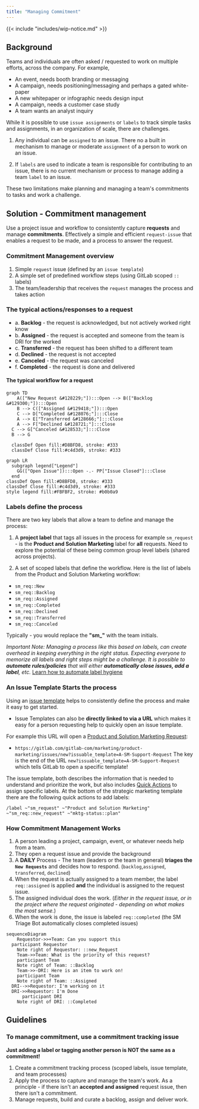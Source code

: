 ```yaml
---
title: "Managing Commitment"
---
```


{{< include "includes/wip-notice.md" >}}

## Background

Teams and individuals are often asked / requested to work on multiple efforts, across the company.  For example,

- An event, needs booth branding or messaging
- A campaign, needs positioning/messaging and perhaps a gated white-paper
- A new whitepaper or infographic needs design input
- A campaign, needs a customer case study
- A team wants an analyst inquiry

While it is possible to use `issue assignments` or `labels` to track simple tasks and assignments, in an organization of scale, there are challenges.

1. Any individual can be `assigned` to an issue.  There no a built in mechanism to manage or moderate `assignment` of a person to work on an issue.

2. If `labels` are used to indicate a team is responsible for contributing to an issue, there is no current mechanism or process to manage adding a team `label` to an issue.

These two limitations make planning and managing a team's commitments to tasks and work a challenge.

## Solution - Commitment management

Use a project issue and workflow to consistently capture **requests** and manage **commitments**.   Effectively a simple and efficient `request-issue` that enables a request to be made, and a process to answer the request.

### Commitment Management overview

1. Simple `request` issue (defined by an `issue template`)
1. A simple set of predefined workflow steps (using GitLab scoped `::` labels)
1. The team/leadership that receives the `request` manages the process and takes action

### The typical actions/responses to a request

- a. **Backlog** - the request is acknowledged, but not actively worked right know
- b. **Assigned** - the request is accepted and someone from the team is DRI for the worked
- c. **Transferred** - the request has been shifted to a different team
- d. **Declined** - the request is not accepted
- e. **Canceled** - the request was canceled
- f. **Completed** - the request is done and delivered

#### The typical workflow for a request

```mermaid
graph TD
    A(["New Request &#128229;"]):::Open --> B(["Backlog &#129300;"]):::Open
    B --> C(["Assigned &#129418;"]):::Open
    C --> D["Completed &#128076;"]:::Close
    A --> E["Transferred &#128666;"]:::Close
    A --> F["Declined &#128721;"]:::Close
  C --> G["Canceled &#128533;"]:::Close
  B --> G

  classDef Open fill:#D8BFD8, stroke: #333
  classDef Close fill:#c4d3d9, stroke: #333
```

```mermaid
graph LR
  subgraph legend["Legend"]
    GG(["Open Issue"]):::Open -.- PP["Issue Closed"]:::Close
  end
classDef Open fill:#D8BFD8, stroke: #333
classDef Close fill:#c4d3d9, stroke: #333
style legend fill:#FBFBF2, stroke: #b0b0a9
```

### Labels define the process

There are two key labels that allow a team to define and manage the process:

1. A **project label** that tags all issues in the process for example
`sm_request` - is the **Product and Solution Marketing** label for **all** requests.   Need to explore the potential of these being common group level labels (shared across projects).

2. A set of scoped labels that define the workflow.  Here is the list of labels from the Product and Solution Marketing workflow:

- `sm_req::New`
- `sm_req::Backlog`
- `sm_req::Assigned`
- `sm_req::Completed`
- `sm_req::Declined`
- `sm_req::Transferred`
- `sm_req::Canceled`

Typically - you would replace the **"sm_"** with the team initials.

*Important Note:  Managing a process like this based on labels, can create overhead in keeping everything in the right status. Expecting everyone to memorize all labels and right steps might be a challenge. It is possible to **automate rules/policies** that will either **automatically close issues, add a label**, etc.*  [Learn how to automate label hygiene](/handbook/marketing/brand-and-product-marketing/product-and-solution-marketing/getting-started/105/)

### An Issue Template Starts the process

Using an [issue template](https://docs.gitlab.com/ee/user/project/description_templates.html) helps to consistently define the process and make it easy to get started.

- Issue Templates can also be **directly linked to via a URL** which makes it easy for a person requesting help to quickly open an issue template.

For example this URL will open a [Product and Solution Marketing Request](https://gitlab.com/gitlab-com/marketing/product-marketing/issues/new?issuable_template=A-SM-Support-Request):

- `https://gitlab.com/gitlab-com/marketing/product-marketing/issues/new?issuable_template=A-SM-Support-Request`
The key is the end of the URL `new?issuable_template=A-SM-Support-Request` which tells GitLab to open a specific template!

The issue template, both describes the information that is needed to understand and prioritize the work, but also includes [Quick Actions](https://docs.gitlab.com/ee/user/project/quick_actions.html) to assign specific labels.   At the bottom of the strategic marketing template there are the following quick actions to add labels:

`/label ~"sm_request" ~"Product and Solution Marketing" ~"sm_req::new_request" ~"mktg-status::plan"`

### How Commitment Management Works

1. A person leading a project, campaign, event, or whatever needs help from a team.
1. They open a request issue and provide the background
1. A **DAILY** Process - The team (leaders or the team in general) **triages the `New Requests`** and decides how to respond.  (`backlog`,`assigned`, `transferred`, `declined`)
1. When the request is actually assigned to a team member, the label `req::assigned` is applied **and** the individual is assigned to the request issue.
1. The assigned individual does the work. (*Either in the request issue, or in the project where the request originated - depending on what makes the most sense.*)
1. When the work is done, the issue is labeled `req::completed`
(the SM Triage Bot automatically closes completed issues)

```mermaid
sequenceDiagram
    Requestor->>+Team: Can you support this
  participant Requestor
    Note right of Requestor: ::new_Request
    Team->>Team: What is the priority of this request?
    participant Team
    Note right of Team: ::Backlog
    Team->>-DRI: Here is an item to work on!
    participant Team
    Note right of Team: ::Assigned
  DRI-->>Requestor: I'm working on it
  DRI->>Requestor: I'm Done
      participant DRI
    Note right of DRI: ::Completed
```

## Guidelines

### To manage commitment, use a commitment tracking issue

**Just adding a label or tagging another person is NOT the same as a commitment!**

1. Create a commitment tracking process (scoped labels, issue template, and team processes)
2. Apply the process to capture and manage the team's work.  As a principle - if there isn't an **accepted and assigned** request issue, then there isn't a commitment.
3. Manage requests, build and curate a backlog, assign and deliver work.
